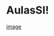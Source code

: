 # AulasSI!
[image](https://user-images.githubusercontent.com/80074956/234595949-50afbf76-9ed3-4525-9415-252e09dbb31f.png)
